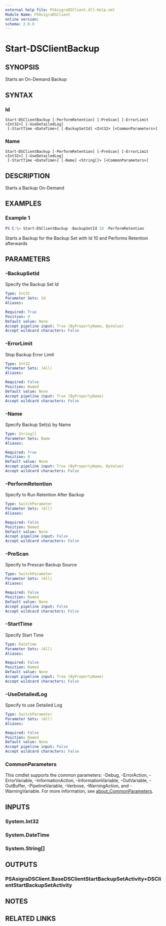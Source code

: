 ```yaml
---
external help file: PSAsigraDSClient.dll-Help.xml
Module Name: PSAsigraDSClient
online version:
schema: 2.0.0
---
```


# Start-DSClientBackup

## SYNOPSIS
Starts an On-Demand Backup

## SYNTAX

### Id
```
Start-DSClientBackup [-PerformRetention] [-PreScan] [-ErrorLimit <Int32>] [-UseDetailedLog]
 [-StartTime <DateTime>] [-BackupSetId] <Int32> [<CommonParameters>]
```

### Name
```
Start-DSClientBackup [-PerformRetention] [-PreScan] [-ErrorLimit <Int32>] [-UseDetailedLog]
 [-StartTime <DateTime>] [-Name] <String[]> [<CommonParameters>]
```

## DESCRIPTION
Starts a Backup On-Demand

## EXAMPLES

### Example 1
```powershell
PS C:\> Start-DSClientBackup -BackupSetId 10 -PerformRetention
```

Starts a Backup for the Backup Set with Id 10 and Performs Retention afterwards

## PARAMETERS

### -BackupSetId
Specify the Backup Set Id

```yaml
Type: Int32
Parameter Sets: Id
Aliases:

Required: True
Position: 0
Default value: None
Accept pipeline input: True (ByPropertyName, ByValue)
Accept wildcard characters: False
```

### -ErrorLimit
Stop Backup Error Limit

```yaml
Type: Int32
Parameter Sets: (All)
Aliases:

Required: False
Position: Named
Default value: None
Accept pipeline input: True (ByPropertyName)
Accept wildcard characters: False
```

### -Name
Specify Backup Set(s) by Name

```yaml
Type: String[]
Parameter Sets: Name
Aliases:

Required: True
Position: 0
Default value: None
Accept pipeline input: True (ByPropertyName, ByValue)
Accept wildcard characters: False
```

### -PerformRetention
Specify to Run Retention After Backup

```yaml
Type: SwitchParameter
Parameter Sets: (All)
Aliases:

Required: False
Position: Named
Default value: None
Accept pipeline input: False
Accept wildcard characters: False
```

### -PreScan
Specify to Prescan Backup Source

```yaml
Type: SwitchParameter
Parameter Sets: (All)
Aliases:

Required: False
Position: Named
Default value: None
Accept pipeline input: False
Accept wildcard characters: False
```

### -StartTime
Specify Start Time

```yaml
Type: DateTime
Parameter Sets: (All)
Aliases:

Required: False
Position: Named
Default value: None
Accept pipeline input: True (ByPropertyName)
Accept wildcard characters: False
```

### -UseDetailedLog
Specify to use Detailed Log

```yaml
Type: SwitchParameter
Parameter Sets: (All)
Aliases:

Required: False
Position: Named
Default value: None
Accept pipeline input: False
Accept wildcard characters: False
```

### CommonParameters
This cmdlet supports the common parameters: -Debug, -ErrorAction, -ErrorVariable, -InformationAction, -InformationVariable, -OutVariable, -OutBuffer, -PipelineVariable, -Verbose, -WarningAction, and -WarningVariable. For more information, see [about_CommonParameters](http://go.microsoft.com/fwlink/?LinkID=113216).

## INPUTS

### System.Int32

### System.DateTime

### System.String[]

## OUTPUTS

### PSAsigraDSClient.BaseDSClientStartBackupSetActivity+DSClientStartBackupSetActivity

## NOTES

## RELATED LINKS
